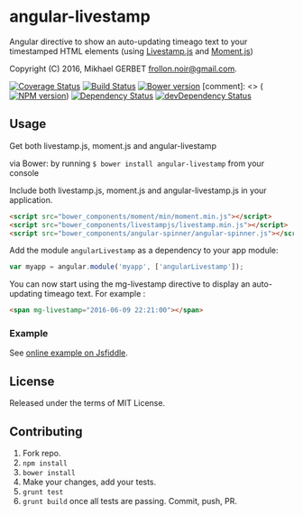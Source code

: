 # angular-livestamp

Angular directive to show an auto-updating timeago text to your timestamped HTML elements (using [Livestamp.js](https://mattbradley.github.io/livestampjs/) and [Moment.js](http://momentjs.com/))

Copyright (C) 2016, Mikhael GERBET <frollon.noir@gmail.com>.

[![Coverage Status][coverage-image]][coverage-url]
[![Build Status][travis-image]][travis-url]
[![Bower version][bower-version-image]][bower-url]
[comment]: <> ([![NPM version][npm-version-image]][npm-url])
[![Dependency Status][dependency-image]][dependency-url]
[![devDependency Status][dev-dependency-image]][dev-dependency-url]


## Usage

Get both livestamp.js, moment.js and angular-livestamp

via Bower: by running ``` $ bower install angular-livestamp ``` from your console

Include both livestamp.js, moment.js and angular-livestamp.js in your application.

```html
<script src="bower_components/moment/min/moment.min.js"></script>
<script src="bower_components/livestampjs/livestamp.min.js"></script>
<script src="bower_components/angular-spinner/angular-spinner.js"></script>
```

Add the module `angularLivestamp` as a dependency to your app module:

```js
var myapp = angular.module('myapp', ['angularLivestamp']);
```

You can now start using the mg-livestamp directive to display an auto-updating timeago text.
For example :

```html
<span mg-livestamp="2016-06-09 22:21:00"></span>
```

### Example

See [online example on Jsfiddle](https://jsfiddle.net/mikhaelgerbet/r5kfj7b1/).

## License

Released under the terms of MIT License.

## Contributing

1. Fork repo.
2. `npm install`
3. `bower install`
4. Make your changes, add your tests.
5. `grunt test`
6. `grunt build` once all tests are passing. Commit, push, PR.



[coverage-image]: https://coveralls.io/repos/github/MikhaelGerbet/angular-livestamp/badge.svg?branch=master
[coverage-url]: https://coveralls.io/github/MikhaelGerbet/angular-livestamp?branch=master
[bower-version-image]: http://img.shields.io/bower/v/angular-livestamp.svg?style=flat
[bower-url]: http://bower.io/search/?q=angular-livestamp
[npm-url]: https://npmjs.org/package/angular-livestamp
[npm-version-image]: http://img.shields.io/npm/v/angular-livestamp.svg?style=flat
[travis-image]: https://travis-ci.org/MikhaelGerbet/angular-livestamp.png?branch=master
[travis-url]: https://travis-ci.org/MikhaelGerbet/angular-livestamp 
[dependency-image]: https://david-dm.org/MikhaelGerbet/angular-livestamp.svg?style=flat
[dependency-url]: https://david-dm.org/MikhaelGerbet/angular-livestamp
[dev-dependency-image]: https://david-dm.org/MikhaelGerbet/angular-livestamp/dev-status.svg?style=flat
[dev-dependency-url]: https://david-dm.org/MikhaelGerbet/angular-livestamp#info=devDependencies



